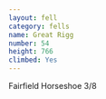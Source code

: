 ```yaml
---
layout: fell
category: fells
name: Great Rigg
number: 54
height: 766
climbed: Yes
---
```

Fairfield Horseshoe 3/8
